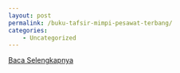 ```yaml
---
layout: post
permalink: /buku-tafsir-mimpi-pesawat-terbang/
categories:
    - Uncategorized
---
```


[Baca Selengkapnya](/09)